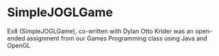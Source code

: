 SimpleJOGLGame
===============================

Ex8 (SimpleJOGLGame), co-written with Dylan Otto Krider was an open-ended assignment from our Games Programming class using Java and OpenGL
